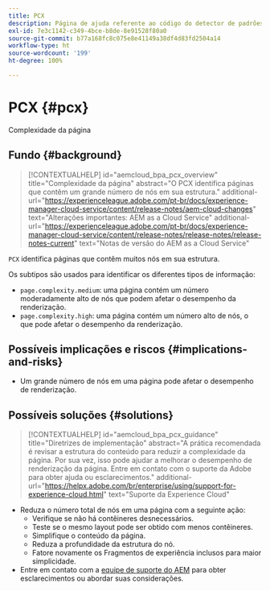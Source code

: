 ```yaml
---
title: PCX
description: Página de ajuda referente ao código do detector de padrões.
exl-id: 7e3c1142-c349-4bce-b8de-8e91528f80a0
source-git-commit: b77a168fc8c075e8e41149a38df4d83fd2504a14
workflow-type: ht
source-wordcount: '199'
ht-degree: 100%

---
```


# PCX {#pcx}

Complexidade da página

## Fundo {#background}

>[!CONTEXTUALHELP]
>id="aemcloud_bpa_pcx_overview"
>title="Complexidade da página"
>abstract="O PCX identifica páginas que contêm um grande número de nós em sua estrutura."
>additional-url="https://experienceleague.adobe.com/pt-br/docs/experience-manager-cloud-service/content/release-notes/aem-cloud-changes" text="Alterações importantes: AEM as a Cloud Service"
>additional-url="https://experienceleague.adobe.com/pt-br/docs/experience-manager-cloud-service/content/release-notes/release-notes/release-notes-current" text="Notas de versão do AEM as a Cloud Service"

`PCX` identifica páginas que contêm muitos nós em sua estrutura.

Os subtipos são usados para identificar os diferentes tipos de informação:

* `page.complexity.medium`: uma página contém um número moderadamente alto de nós que podem afetar o desempenho da renderização.
* `page.complexity.high`: uma página contém um número alto de nós, o que pode afetar o desempenho da renderização.

## Possíveis implicações e riscos {#implications-and-risks}

* Um grande número de nós em uma página pode afetar o desempenho de renderização.

## Possíveis soluções {#solutions}

>[!CONTEXTUALHELP]
>id="aemcloud_bpa_pcx_guidance"
>title="Diretrizes de implementação"
>abstract="A prática recomendada é revisar a estrutura do conteúdo para reduzir a complexidade da página. Por sua vez, isso pode ajudar a melhorar o desempenho de renderização da página. Entre em contato com o suporte da Adobe para obter ajuda ou esclarecimentos."
>additional-url="https://helpx.adobe.com/br/enterprise/using/support-for-experience-cloud.html" text="Suporte da Experience Cloud"

* Reduza o número total de nós em uma página com a seguinte ação:
   * Verifique se não há contêineres desnecessários.
   * Teste se o mesmo layout pode ser obtido com menos contêineres.
   * Simplifique o conteúdo da página.
   * Reduza a profundidade da estrutura do nó.
   * Fatore novamente os Fragmentos de experiência inclusos para maior simplicidade.
* Entre em contato com a [equipe de suporte do AEM](https://helpx.adobe.com/br/enterprise/using/support-for-experience-cloud.html) para obter esclarecimentos ou abordar suas considerações.
